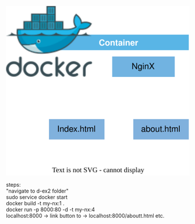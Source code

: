 <p align="center">
  <img src="https://github.com/Joska99/joska/blob/main/docker/d-ex2/diagram.drawio.svg">
</p>
steps:<br />
"navigate to d-ex2 folder"<br />
sudo service docker start<br />
docker build -t my-nx:1 .<br />
docker run -p 8000:80 -d -t my-nx:4<br />
localhost:8000 -> link button to -> localhost:8000/aboutt.html etc.<br />